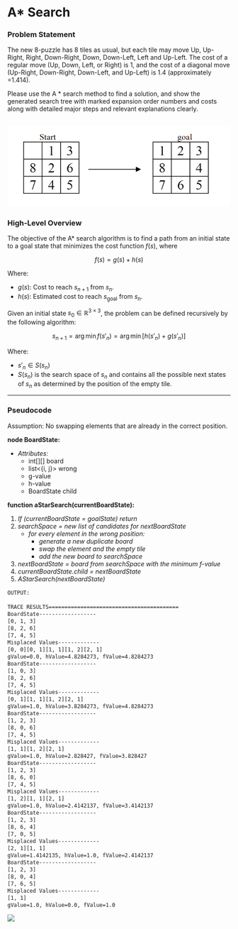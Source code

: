 # A* Search

### Problem Statement

The new 8-puzzle has 8 tiles as usual, but each tile may move Up, Up-Right, Right, Down-Right, Down, Down-Left, Left and Up-Left. The cost of a regular move (Up, Down, Left, or Right) is 1, and the cost of a diagonal move (Up-Right, Down-Right, Down-Left, and Up-Left) is 1.4 (approximately =1.414).

Please use the A * search method to find a solution, and show the generated search tree with marked expansion order numbers and costs along with detailed major steps and relevant explanations clearly.

![initial to goal state example](problem.png)
---
### High-Level Overview

The objective of the A* search algorithm is to find a path from an initial state to a goal state that minimizes the cost function $f(s)$, where 

$$
f(s) = g(s) + h(s)
$$

Where:
- $g(s)$: Cost to reach $s_{n+1}$ from $s_{n}$.
- $h(s)$: Estimated cost to reach $s_{\text{goal}}$ from $s_{n}$.

Given an initial state $s_0 \in \mathbb{R}^{3\times3}$, the problem can be defined recursively by the following algorithm:

$$
s_{n+1} = \arg\min f(s'_n) = \arg\min [h(s'_n) + g(s'_n)]
$$

Where:
- $s'_n \in S(s_n)$
- $S(s_n)$ is the search space of $s_n$ and contains all the possible next states of $s_n$ as determined by the position of the empty tile.

---
### Pseudocode

Assumption: No swapping elements that are already in the correct position.

**node BoardState:**
- *Attributes:* 
  - int[][] board
  - list<{i, j}> wrong
  - g-value
  - h-value
  - BoardState child

**function aStarSearch(currentBoardState):**
1. *If (currentBoardState = goalState) return*
2. *searchSpace = new list of candidates for nextBoardState*
    - *for every element in the wrong position:*
        - *generate a new duplicate board*
        - *swap the element and the empty tile*
        - *add the new board to searchSpace*
3. *nextBoardState = board from searchSpace with the minimum f-value*
4. *currentBoardState.child = nextBoardState*
5. *AStarSearch(nextBoardState)*



```
OUTPUT:

TRACE RESULTS=========================================
BoardState------------------
[0, 1, 3]
[8, 2, 6]
[7, 4, 5]
Misplaced Values-------------
[0, 0][0, 1][1, 1][1, 2][2, 1]
gValue=0.0, hValue=4.8284273, fValue=4.8284273
BoardState------------------
[1, 0, 3]
[8, 2, 6]
[7, 4, 5]
Misplaced Values-------------
[0, 1][1, 1][1, 2][2, 1]
gValue=1.0, hValue=3.8284273, fValue=4.8284273
BoardState------------------
[1, 2, 3]
[8, 0, 6]
[7, 4, 5]
Misplaced Values-------------
[1, 1][1, 2][2, 1]
gValue=1.0, hValue=2.828427, fValue=3.828427
BoardState------------------
[1, 2, 3]
[8, 6, 0]
[7, 4, 5]
Misplaced Values-------------
[1, 2][1, 1][2, 1]
gValue=1.0, hValue=2.4142137, fValue=3.4142137
BoardState------------------
[1, 2, 3]
[8, 6, 4]
[7, 0, 5]
Misplaced Values-------------
[2, 1][1, 1]
gValue=1.4142135, hValue=1.0, fValue=2.4142137
BoardState------------------
[1, 2, 3]
[8, 0, 4]
[7, 6, 5]
Misplaced Values-------------
[1, 1]
gValue=1.0, hValue=0.0, fValue=1.0
```

[![](https://mermaid.ink/img/pako:eNqtll1v2jAUhv_KkaVKNAIWO86ntN2sq9SLdZPaqy0TdcEp1oJT5WNth_jvsx1CgNAUdeQCcpzznpzzvI6SJZpmM44ilKTZ03TO8hJuL2IZy7MzuOCJkByupCgFS-GmZCWPpf0zRncAEwCwLGxZ6t-JJZgjMItELVqWZ1nNsm-Wqcl172L0K5ZClqbqpNBVVck6dz6wz-Ej0HFQxw91bNdR0l7VNUyTX54fmSxEJgHDqP9YK675E3zPikLcpxyu1fTFBzNaAUmeLcA0NFJ3xPWg2IwwMb_vGJToKk3qAVwNyf4qpvHPLJ1WqeoOktEfllbaDDXzfIA1FadlZmLcMMMboorBJ71eq8geaRPjMW10JvbGZK0jHeDklMBVW842cNIFfhwq2lYxqYdt07XewRsbco4mQ1pyzg5vZ-OG4eY0Klrzpo2K7vE2sbvR0Q5v55S8VVvuG7wbfJMeUN6bNeihh6S2shc2DG4Fh_ucs988B1HA5dXlt3O1S7YtoL0W0DVKt1HRPRXdUdFdldcxgJ7SANWUf6QBtItuAy84yUPzigVqj7S08S7rduO2Xhhu_o7qWI-CDm33f2nHMjwKTgewtw34FTSKjd9OaffMiNcThmiIFjxfMDFT79ulzolROecLHqNInc54wqq01K_ClUplVZndvMgpisq84kNUPc7U_S8Ee8jZollUrFC0RM8octxw7AWhE4bYpr4buHSIXlDkjx2PhCEhNCCB7XvYXQ3R3yxTFfAQ8Zkos_xr_QVgPgRMyR_mur7D6h-V-PhO?type=png)](https://mermaid.live/edit#pako:eNqtll1v2jAUhv_KkaVKNAIWO86ntN2sq9SLdZPaqy0TdcEp1oJT5WNth_jvsx1CgNAUdeQCcpzznpzzvI6SJZpmM44ilKTZ03TO8hJuL2IZy7MzuOCJkByupCgFS-GmZCWPpf0zRncAEwCwLGxZ6t-JJZgjMItELVqWZ1nNsm-Wqcl172L0K5ZClqbqpNBVVck6dz6wz-Ej0HFQxw91bNdR0l7VNUyTX54fmSxEJgHDqP9YK675E3zPikLcpxyu1fTFBzNaAUmeLcA0NFJ3xPWg2IwwMb_vGJToKk3qAVwNyf4qpvHPLJ1WqeoOktEfllbaDDXzfIA1FadlZmLcMMMboorBJ71eq8geaRPjMW10JvbGZK0jHeDklMBVW842cNIFfhwq2lYxqYdt07XewRsbco4mQ1pyzg5vZ-OG4eY0Klrzpo2K7vE2sbvR0Q5v55S8VVvuG7wbfJMeUN6bNeihh6S2shc2DG4Fh_ucs988B1HA5dXlt3O1S7YtoL0W0DVKt1HRPRXdUdFdldcxgJ7SANWUf6QBtItuAy84yUPzigVqj7S08S7rduO2Xhhu_o7qWI-CDm33f2nHMjwKTgewtw34FTSKjd9OaffMiNcThmiIFjxfMDFT79ulzolROecLHqNInc54wqq01K_ClUplVZndvMgpisq84kNUPc7U_S8Ee8jZollUrFC0RM8octxw7AWhE4bYpr4buHSIXlDkjx2PhCEhNCCB7XvYXQ3R3yxTFfAQ8Zkos_xr_QVgPgRMyR_mur7D6h-V-PhO)
